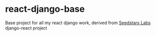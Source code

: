# react-django-base
Base project for all my react django work, derived from [Seedstars Labs](https://github.com/eastuger/django-react-redux-base) django-react project 
